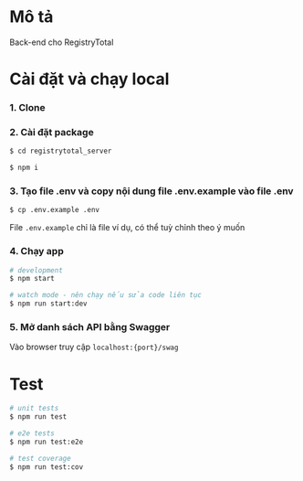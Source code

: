 # Mô tả

Back-end cho RegistryTotal

# Cài đặt và chạy local

### 1. Clone

### 2. Cài đặt package

```bash
$ cd registrytotal_server

$ npm i
```

### 3. Tạo file .env và copy nội dung file .env.example vào file .env

```bash
$ cp .env.example .env
```

File ``` .env.example ``` chỉ là file ví dụ, có thể tuỳ chỉnh theo ý muốn

### 4. Chạy app

```bash
# development
$ npm start

# watch mode - nên chạy nếu sửa code liên tục
$ npm run start:dev
```

### 5. Mở danh sách API bằng Swagger

Vào browser truy cập ``` localhost:{port}/swag ```

# Test

```bash
# unit tests
$ npm run test

# e2e tests
$ npm run test:e2e

# test coverage
$ npm run test:cov
```

